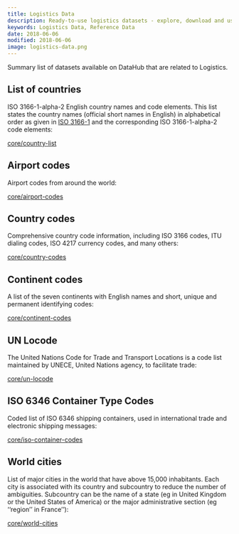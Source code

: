 ```yaml
---
title: Logistics Data
description: Ready-to-use logistics datasets - explore, download and use in your tool!
keywords: Logistics Data, Reference Data
date: 2018-06-06
modified: 2018-06-06
image: logistics-data.png
---
```


Summary list of datasets available on DataHub that are related to Logistics.

## List of countries

ISO 3166-1-alpha-2 English country names and code elements. This list states
the country names (official short names in English) in alphabetical order as
given in [ISO 3166-1][] and the corresponding ISO 3166-1-alpha-2 code elements:

[core/country-list](https://datahub.io/core/country-list)

[ISO 3166-1]: http://www.iso.org/iso/home/standards/country_codes.htm

## Airport codes

Airport codes from around the world:

[core/airport-codes](https://datahub.io/core/airport-codes)

## Country codes

Comprehensive country code information, including ISO 3166 codes, ITU dialing codes, ISO 4217 currency codes, and many others:

[core/country-codes](https://datahub.io/core/country-codes)

## Continent codes

A list of the seven continents with English names and short, unique and permanent identifying codes:

[core/continent-codes](https://datahub.io/core/continent-codes)

## UN Locode

The United Nations Code for Trade and Transport Locations is a code list maintained by UNECE, United Nations agency, to facilitate trade:

[core/un-locode](https://datahub.io/core/un-locode)

## ISO 6346 Container Type Codes

Coded list of ISO 6346 shipping containers, used in international trade and electronic shipping messages:

[core/iso-container-codes](https://datahub.io/core/iso-container-codes)

## World cities

List of major cities in the world that have above 15,000 inhabitants. Each city is associated with its country and subcountry to reduce the number of ambiguities. Subcountry can be the name of a state (eg in United Kingdom or the United States of America) or the major administrative section (eg ‘‘region’’ in France’’):

[core/world-cities](/core/world-cities)

